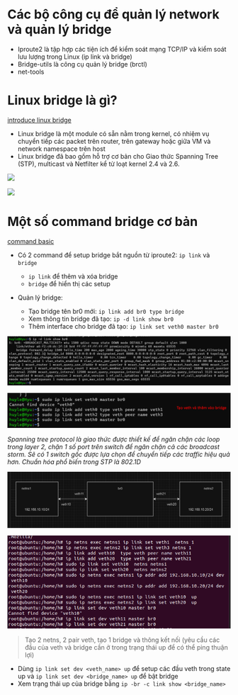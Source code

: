 # Các bộ công cụ để quản lý network và quản lý bridge
- Iproute2 là tập hợp các tiện ích để kiểm soát mạng TCP/IP và kiểm soát lưu lượng trong Linux (ip link và bridge)
- Bridge-utils là công cụ quản lý bridge (brctl)
- net-tools

# Linux bridge là gì?

[introduce linux bridge](https://hechao.li/2017/12/13/linux-bridge-part1/)

- Linux bridge là một module có sẵn nằm trong kernel, có nhiệm vụ chuyển tiếp các packet trên router, trên gateway hoặc giữa VM và network namespace trên host
- Linux bridge đã bao gồm hỗ trợ cơ bản cho Giao thức Spanning Tree (STP), multicast và Netfilter kể từ loạt kernel 2.4 và 2.6.

<!-- - Bridge trong linux bao gồm 4 thành phần chính:
  - `Network port (interface)`: truyền traffic từ host qua switch
  - `Control plane`: dùng để chạy STP, ngăn chặn các vòng lặp, gây hỏng mạng 
  - `Forwarding plane`: sử dụng để xử lý các frame từ các port và quyết định chuyển tiếp dựa trên MAC db
  - `MAC learning DB`: chứa địa chỉ các host trong LAN -->

![](https://developers.redhat.com/blog/wp-content/uploads/2018/10/bridge.png)

![](https://hechao.li/img/virtual-bridge.png)

# Một số command bridge cơ bản 

[command basic](https://developers.redhat.com/articles/2022/04/06/introduction-linux-bridging-commands-and-features#spanning_tree_protocol)

- Có 2 command để setup bridge bắt nguồn từ iproute2: `ip link` và `bridge`
  - `ip link` để thêm và xóa bridge
  - `bridge` để hiển thị các setup

- Quản lý bridge:
  - Tạo bridge tên br0 mới: `ip link add br0 type bridge`
  - Xem thông tin bridge đã tạo: `ip -d link show br0`
  - Thêm interface cho bridge đã tạo: `ip link set veth0 master br0`

![Alt text](image.png)

![Alt text](image-1.png)

_Spanning tree protocol là giao thức được thiết kế để ngăn chặn các loop trong layer 2, chặn 1 số port trên switch để ngăn chặn cả các broadcast storm. Sẽ có 1 switch gốc được lựa chọn để chuyển tiếp các traffic hiệu quả hơn. Chuẩn hóa phổ biến trong STP là 802.1D_

![Alt text](image-3.png)

![Alt text](image-2.png)

> Tạo 2 netns, 2 pair veth, tạo 1 bridge và thông kết nối (yêu cầu các đầu của veth và bridge cần ở trong trạng thái up để có thể ping thuận lợi)

- Dùng `ip link set dev <veth_name> up` để setup các đầu veth trong state up và `ip link set dev <bridge_name> up` để bật bridge
- Xem trạng thái up của bridge bằng `ip -br -c link show <bridge_name>`